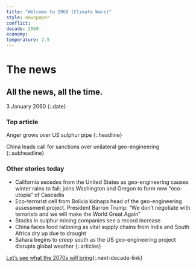 ```yaml
---
title: "Welcome to 2060 (Climate Wars)"
style: newspaper
conflict: 
decade: 2060
economy: 
temperature: 2.5
---
```


# The news

## All the news, all the time.

3 January 2060
{:.date}

### Top article

Anger grows over US sulphur pipe
{:.headline}

China leads call for sanctions over unilateral geo-engineering
{:.subheadline}

### Other stories today

- California secedes from the United States as geo-engineering causes winter rains to fail; joins Washington and Oregon to form new “eco-utopia” of Cascadia
- Eco-terrorist cell from Bolivia kidnaps head of the geo-engineering assessment project. President Barron Trump: “We don’t negotiate with terrorists and we will make the World Great Again”
- Stocks in sulphur mining companies see a record increase
- China faces food rationing as vital supply chains from India and South Africa dry up due to drought
- Sahara begins to creep south as the US geo-engineering project disrupts global weather
{:.articles}

[Let’s see what the 2070s will bring](chapter_the-wars-begin.html){:.next-decade-link}
